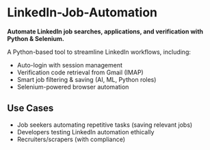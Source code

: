 # LinkedIn-Job-Automation
**Automate LinkedIn job searches, applications, and verification with Python & Selenium.**

A Python-based tool to streamline LinkedIn workflows, including:
- Auto-login with session management
- Verification code retrieval from Gmail (IMAP)
- Smart job filtering & saving (AI, ML, Python roles)
- Selenium-powered browser automation

## Use Cases
- Job seekers automating repetitive tasks (saving relevant jobs)
- Developers testing LinkedIn automation ethically
- Recruiters/scrapers (with compliance)